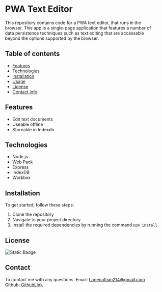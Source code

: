 # PWA Text Editor

This repository contains code for a PWA text editor, that runs in the browser. This app is a single-page application that features a number of data persistence techniques such as text editing that are accessable beyond the options supported by the browser. 

## Table of contents

 - [Features](#features)
 - [Technologies](#technologies)
 - [Installation](#installation)
 - [Usage](#)
 - [License](#license)
 - [Contact Info](#contact)

## Features
- Edit text documents
- Useable offline
- Storeable in Indexdb

## Technologies
- Node.js
- Web Pack
- Express
- IndexDB
- Workbox

## Installation

To get started, follow these steps:
1. Clone the repository
2. Navigate to your project directory
3. Install the required dependencies by running the command `npm install`

## License

![Static Badge](https://img.shields.io/badge/License-MIT-blue)

## Contact
 To contact me with any questions:
  Email: Lanenathan214@gmail.com
  Github: [GithubLink](https://github.com/LaneNathan)
